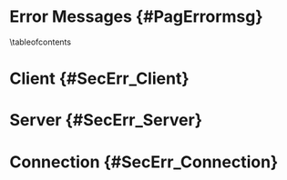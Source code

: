 Error Messages  {#PagErrormsg}
==============
\tableofcontents

# Client  {#SecErr_Client}

# Server  {#SecErr_Server}

# Connection  {#SecErr_Connection}

